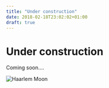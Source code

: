 ```yaml
---
title: "Under construction"
date: 2018-02-18T23:02:02+01:00
draft: true
---
```


# Under construction

Coming soon....

![Haarlem Moon](/img/moon.jpg "Haarlem's moon")
